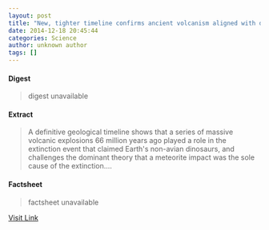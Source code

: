 ```yaml
---
layout: post
title: "New, tighter timeline confirms ancient volcanism aligned with dinosaurs' extinction"
date: 2014-12-18 20:45:44
categories: Science
author: unknown author
tags: []
---
```



#### Digest
>digest unavailable

#### Extract
>A definitive geological timeline shows that a series of massive volcanic explosions 66 million years ago played a role in the extinction event that claimed Earth's non-avian dinosaurs, and challenges the dominant theory that a meteorite impact was the sole cause of the extinction....

#### Factsheet
>factsheet unavailable

[Visit Link](http://feeds.sciencedaily.com/~r/sciencedaily/~3/pcgS9QwTjxg/141218154544.htm)


